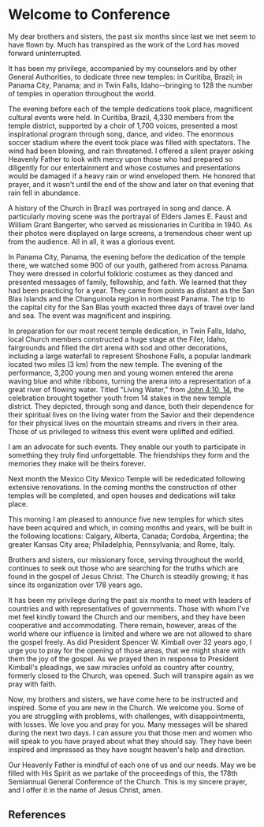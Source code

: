# Welcome to Conference

My dear brothers and sisters, the past six months since last we met seem to
have flown by. Much has transpired as the work of the Lord has moved forward
uninterrupted.

It has been my privilege, accompanied by my counselors and by other General
Authorities, to dedicate three new temples: in Curitiba, Brazil; in Panama
City, Panama; and in Twin Falls, Idaho--bringing to 128 the number of temples
in operation throughout the world.

The evening before each of the temple dedications took place, magnificent
cultural events were held. In Curitiba, Brazil, 4,330 members from the temple
district, supported by a choir of 1,700 voices, presented a most inspirational
program through song, dance, and video. The enormous soccer stadium where the
event took place was filled with spectators. The wind had been blowing, and
rain threatened. I offered a silent prayer asking Heavenly Father to look with
mercy upon those who had prepared so diligently for our entertainment and
whose costumes and presentations would be damaged if a heavy rain or wind
enveloped them. He honored that prayer, and it wasn't until the end of the
show and later on that evening that rain fell in abundance.

A history of the Church in Brazil was portrayed in song and dance. A
particularly moving scene was the portrayal of Elders James E. Faust and
William Grant Bangerter, who served as missionaries in Curitiba in 1940. As
their photos were displayed on large screens, a tremendous cheer went up from
the audience. All in all, it was a glorious event.

In Panama City, Panama, the evening before the dedication of the temple there,
we watched some 900 of our youth, gathered from across Panama. They were
dressed in colorful folkloric costumes as they danced and presented messages
of family, fellowship, and faith. We learned that they had been practicing for
a year. They came from points as distant as the San Blas Islands and the
Changuinola region in northeast Panama. The trip to the capital city for the
San Blas youth exacted three days of travel over land and sea. The event was
magnificent and inspiring.

In preparation for our most recent temple dedication, in Twin Falls, Idaho,
local Church members constructed a huge stage at the Filer, Idaho, fairgrounds
and filled the dirt arena with sod and other decorations, including a large
waterfall to represent Shoshone Falls, a popular landmark located two miles (3
km) from the new temple. The evening of the performance, 3,200 young men and
young women entered the arena waving blue and white ribbons, turning the arena
into a representation of a great river of flowing water. Titled "Living
Water," from [John 4:10, 14](/scriptures/nt/john/4.10,14?lang=eng#9), the
celebration brought together youth from 14 stakes in the new temple district.
They depicted, through song and dance, both their dependence for their
spiritual lives on the living water from the Savior and their dependence for
their physical lives on the mountain streams and rivers in their area. Those
of us privileged to witness this event were uplifted and edified.

I am an advocate for such events. They enable our youth to participate in
something they truly find unforgettable. The friendships they form and the
memories they make will be theirs forever.

Next month the Mexico City Mexico Temple will be rededicated following
extensive renovations. In the coming months the construction of other temples
will be completed, and open houses and dedications will take place.

This morning I am pleased to announce five new temples for which sites have
been acquired and which, in coming months and years, will be built in the
following locations: Calgary, Alberta, Canada; Cordoba, Argentina; the greater
Kansas City area; Philadelphia, Pennsylvania; and Rome, Italy.

Brothers and sisters, our missionary force, serving throughout the world,
continues to seek out those who are searching for the truths which are found
in the gospel of Jesus Christ. The Church is steadily growing; it has since
its organization over 178 years ago.

It has been my privilege during the past six months to meet with leaders of
countries and with representatives of governments. Those with whom I've met
feel kindly toward the Church and our members, and they have been cooperative
and accommodating. There remain, however, areas of the world where our
influence is limited and where we are not allowed to share the gospel freely.
As did President Spencer W. Kimball over 32 years ago, I urge you to pray for
the opening of those areas, that we might share with them the joy of the
gospel. As we prayed then in response to President Kimball's pleadings, we saw
miracles unfold as country after country, formerly closed to the Church, was
opened. Such will transpire again as we pray with faith.

Now, my brothers and sisters, we have come here to be instructed and inspired.
Some of you are new in the Church. We welcome you. Some of you are struggling
with problems, with challenges, with disappointments, with losses. We love you
and pray for you. Many messages will be shared during the next two days. I can
assure you that those men and women who will speak to you have prayed about
what they should say. They have been inspired and impressed as they have
sought heaven's help and direction.

Our Heavenly Father is mindful of each one of us and our needs. May we be
filled with His Spirit as we partake of the proceedings of this, the 178th
Semiannual General Conference of the Church. This is my sincere prayer, and I
offer it in the name of Jesus Christ, amen.

## References

